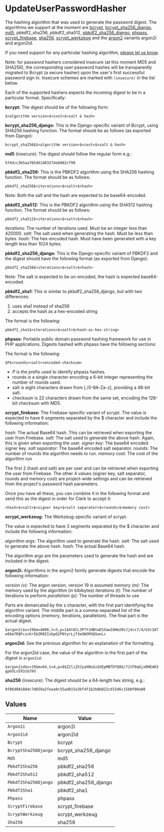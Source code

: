 # UpdateUserPasswordHasher

The hashing algorithm that was used to generate the password digest.
The algorithms we support at the moment are [bcrypt](https://en.wikipedia.org/wiki/Bcrypt), [bcrypt_sha256_django](https://docs.djangoproject.com/en/4.0/topics/auth/passwords/),
[md5](https://en.wikipedia.org/wiki/MD5), pbkdf2_sha256, pbkdf2_sha512, [pbkdf2_sha256_django](https://docs.djangoproject.com/en/4.0/topics/auth/passwords/),
[phpass](https://www.openwall.com/phpass/), [scrypt_firebase](https://firebaseopensource.com/projects/firebase/scrypt/),
[sha256](https://en.wikipedia.org/wiki/SHA-2), [scrypt_werkzeug](https://werkzeug.palletsprojects.com/en/3.0.x/utils/#werkzeug.security.generate_password_hash)
and the [argon2](https://argon2.online/) variants argon2i and argon2id.

If you need support for any particular hashing algorithm, [please let us know](https://clerk.com/support).

Note: for password hashers considered insecure (at this moment MD5 and SHA256), the corresponding user password hashes will be transparently migrated to Bcrypt (a secure hasher) upon the user's first successful password sign in.
Insecure schemes are marked with `(insecure)` in the list below.

Each of the supported hashers expects the incoming digest to be in a particular format. Specifically:

**bcrypt:** The digest should be of the following form:

`$<algorithm version>$<cost>$<salt & hash>`

**bcrypt_sha256_django:** This is the Django-specific variant of Bcrypt, using SHA256 hashing function. The format should be as follows (as exported from Django):

`bcrypt_sha256$$<algorithm version>$<cost>$<salt & hash>`

**md5** (insecure): The digest should follow the regular form e.g.:

`5f4dcc3b5aa765d61d8327deb882cf99`

**pbkdf2_sha256:** This is the PBKDF2 algorithm using the SHA256 hashing function. The format should be as follows:

`pbkdf2_sha256$<iterations>$<salt>$<hash>`

Note: Both the salt and the hash are expected to be base64-encoded.

**pbkdf2_sha512:** This is the PBKDF2 algorithm using the SHA512 hashing function. The format should be as follows:

`pbkdf2_sha512$<iterations>$<salt>$<hash>`

  _iterations:_ The number of iterations used. Must be an integer less than 420000.
  _salt:_ The salt used when generating the hash. Must be less than bytes.
  _hash:_ The hex-encoded hash. Must have been generated with a key length less than 1024 bytes.

**pbkdf2_sha256_django:** This is the Django-specific variant of PBKDF2 and the digest should have the following format (as exported from Django):

`pbkdf2_sha256$<iterations>$<salt>$<hash>`

Note: The salt is expected to be un-encoded, the hash is expected base64-encoded.

**pbkdf2_sha1:** This is similar to pkbdf2_sha256_django, but with two differences:
1. uses sha1 instead of sha256
2. accepts the hash as a hex-encoded string

The format is the following:

`pbkdf2_sha1$<iterations>$<salt>$<hash-as-hex-string>`

**phpass:** Portable public domain password hashing framework for use in PHP applications. Digests hashed with phpass have the following sections:

The format is the following:

`$P$<rounds><salt><encoded-checksum>`

- $P$ is the prefix used to identify phpass hashes.
- rounds is a single character encoding a 6-bit integer representing the number of rounds used.
- salt is eight characters drawn from [./0-9A-Za-z], providing a 48-bit salt.
- checksum is 22 characters drawn from the same set, encoding the 128-bit checksum with MD5.

**scrypt_firebase:** The Firebase-specific variant of scrypt.
The value is expected to have 6 segments separated by the $ character and include the following information:

_hash:_ The actual Base64 hash. This can be retrieved when exporting the user from Firebase.
_salt:_ The salt used to generate the above hash. Again, this is given when exporting the user.
_signer key:_ The base64 encoded signer key.
_salt separator:_ The base64 encoded salt separator.
_rounds:_ The number of rounds the algorithm needs to run.
_memory cost:_ The cost of the algorithm run

The first 2 (hash and salt) are per user and can be retrieved when exporting the user from Firebase.
The other 4 values (signer key, salt separator, rounds and memory cost) are project-wide settings and can be retrieved from the project's password hash parameters.

Once you have all these, you can combine it in the following format and send this as the digest in order for Clerk to accept it:

`<hash>$<salt>$<signer key>$<salt separator>$<rounds>$<memory cost>`

**scrypt_werkzeug:** The Werkzeug-specific variant of scrypt.

The value is expected to have 3 segments separated by the $ character and include the following information:

_algorithm args:_ The algorithm used to generate the hash.
_salt:_ The salt used to generate the above hash.
_hash:_ The actual Base64 hash.

The algorithm args are the parameters used to generate the hash and are included in the digest.

**argon2i:** Algorithms in the argon2 family generate digests that encode the following information:

_version (v):_ The argon version, version 19 is assumed
_memory (m):_ The memory used by the algorithm (in kibibytes)
_iterations (t):_ The number of iterations to perform
_parallelism (p):_ The number of threads to use

Parts are demarcated by the `$` character, with the first part identifying the algorithm variant.
The middle part is a comma-separated list of the encoding options (memory, iterations, parallelism).
The final part is the actual digest.

`$argon2i$v=19$m=4096,t=3,p=1$4t6CL3P7YiHBtwESXawI8Hm20zJj4cs7/4/G3c187e0$m7RQFczcKr5bIR0IIxbpO2P0tyrLjf3eUW3M3QSwnLc`

**argon2id:** See the previous algorithm for an explanation of the formatting.

For the argon2id case, the value of the algorithm in the first part of the digest is `argon2id`:

`$argon2id$v=19$m=64,t=4,p=8$Z2liZXJyaXNo$iGXEpMBTDYQ8G/71tF0qGjxRHEmR3gpGULcE93zUJVU`

**sha256** (insecure): The digest should be a 64-length hex string, e.g.:

`9f86d081884c7d659a2feaa0c55ad015a3bf4f1b2b0b822cd15d6c15b0f00a08`


## Values

| Name                 | Value                |
| -------------------- | -------------------- |
| `Argon2i`            | argon2i              |
| `Argon2id`           | argon2id             |
| `Bcrypt`             | bcrypt               |
| `BcryptSha256Django` | bcrypt_sha256_django |
| `Md5`                | md5                  |
| `Pbkdf2Sha256`       | pbkdf2_sha256        |
| `Pbkdf2Sha512`       | pbkdf2_sha512        |
| `Pbkdf2Sha256Django` | pbkdf2_sha256_django |
| `Pbkdf2Sha1`         | pbkdf2_sha1          |
| `Phpass`             | phpass               |
| `ScryptFirebase`     | scrypt_firebase      |
| `ScryptWerkzeug`     | scrypt_werkzeug      |
| `Sha256`             | sha256               |